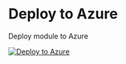 # Deploy to Azure
Deploy module to Azure

[![Deploy to Azure](https://azuredeploy.net/deploybutton.png)](https://azuredeploy.net/)